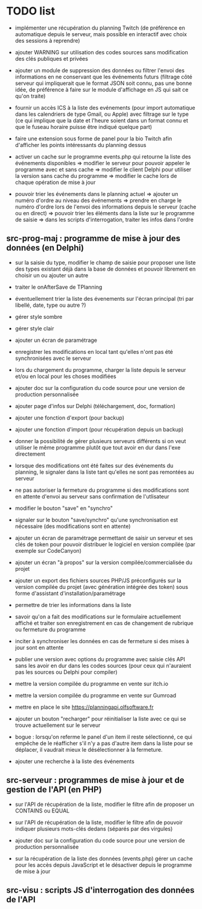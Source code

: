 # TODO list

* implémenter une récupération du planning Twitch (de préférence en automatique depuis le serveur, mais possible en interactif avec choix des sessions à reprendre)

* ajouter WARNING sur utilisation des codes sources sans modification des clés publiques et privées

* ajouter un module de suppression des données ou filtrer l'envoi des informations en ne conservant que les événements futurs (filtrage côté serveur qui impliquerait que le format JSON soit connu, pas une bonne idée, de préférence à faire sur le module d'affichage en JS qui sait ce qu'on traite)

* fournir un accès ICS à la liste des evénements (pour import automatique dans les calendriers de type Gmail, ou Apple) avec filtrage sur le type (ce qui implique que la date et l'heure soient dans un format connu et que le fuseau horaire puisse être indiqué quelque part)

* faire une extension sous forme de panel pour la bio Twitch afin d'afficher les points intéressants du planning dessus

* activer un cache sur le programme events.php qui retourne la liste des événements disponibles
=> modifier le serveur pour pouvoir appeler le programme avec et sans cache
=> modifier le client Delphi pour utiliser la version sans cache du programme
=> modifier le cache lors de chaque opération de mise à jour

* pouvoir trier les événements dans le planning actuel
=> ajouter un numéro d'ordre au niveau des événements
=> prendre en charge le numéro d'ordre lors de l'envoi des informations depuis le serveur (cache ou en direct)
=> pouvoir trier les éléments dans la liste sur le programme de saisie
=> dans les scripts d'interrogation, traiter les infos dans l'ordre


## src-prog-maj : programme de mise à jour des données (en Delphi)

* sur la saisie du type, modifier le champ de saisie pour proposer une liste des types existant déjà dans la base de données et pouvoir librement en choisir un ou ajouter un autre
* traiter le onAfterSave de TPlanning
* éventuellement trier la liste des évenements sur l'écran principal (tri par libellé, date, type ou autre ?)
* gérer style sombre
* gérer style clair
* ajouter un écran de paramétrage
* enregistrer les modifications en local tant qu'elles n'ont pas été synchronisées avec le serveur
* lors du chargement du programme, charger la liste depuis le serveur et/ou en local pour les choses modifiées

* ajouter doc sur la configuration du code source pour une version de production personnalisée
* ajouter page d'infos sur Delphi (téléchargement, doc, formation)

* ajouter une fonction d'export (pour backup)
* ajouter une fonction d'import (pour récupération depuis un backup)

* donner la possibilité de gérer plusieurs serveurs différents si on veut utiliser le même programme plutôt que tout avoir en dur dans l'exe directement

* lorsque des modifications ont été faites sur des événements du planning, le signaler dans la liste tant qu'elles ne sont pas remontées au serveur

* ne pas autoriser la fermeture du programme si des modifications sont en attente d'envoi au serveur sans confirmation de l'utlisateur

* modifier le bouton "save" en "synchro"

* signaler sur le bouton "save/synchro" qu'une synchronisation est nécessaire (des modifications sont en attente)

* ajouter un écran de paramétrage permettant de saisir un serveur et ses clés de token pour pouvoir distribuer le logiciel en version compilée (par exemple sur CodeCanyon)

* ajouter un écran "à propos" sur la version compilée/commercialisée du projet

* ajouter un export des fichiers sources PHP/JS préconfigurés sur la version compilée du projet (avec génération intégrée des token) sous forme d'assistant d'installation/paramétrage

* permettre de trier les informations dans la liste

* savoir qu'on a fait des modifications sur le formulaire actuellement affiché et traiter son enregistrement en cas de changement de rubrique ou fermeture du programme

* inciter à synchroniser les données en cas de fermeture si des mises à jour sont en attente

* publier une version avec options du programme avec saisie clés API sans les avoir en dur dans les codes sources (pour ceux qui n'auraient pas les sources ou Delphi pour compiler)

* mettre la version compilée du programme en vente sur itch.io

* mettre la version compilée du programme en vente sur Gumroad

* mettre en place le site https://planningapi.olfsoftware.fr

* ajouter un bouton "recharger" pour réinitialiser la liste avec ce qui se trouve actuellement sur le serveur

* bogue : lorsqu'on referme le panel d'un item il reste sélectionné, ce qui empêche de le réafficher s'il n'y a pas d'autre item dans la liste pour se déplacer, il vaudrait mieux le désélectionner à la fermeture.

* ajouter une recherche à la liste des événements

## src-serveur : programmes de mise à jour et de gestion de l'API (en PHP)

* sur l'API de récupération de la liste, modifier le filtre afin de proposer un CONTAINS ou EQUAL
* sur l'API de récupération de la liste, modifier le filtre afin de pouvoir indiquer plusieurs mots-clés dedans (séparés par des virgules)

* ajouter doc sur la configuration du code source pour une version de production personnalisée

* sur la récupération de la liste des données (events.php) gérer un cache pour les accès depuis JavaScript et le désactiver depuis le programme de mise à jour

## src-visu : scripts JS d'interrogation des données de l'API
